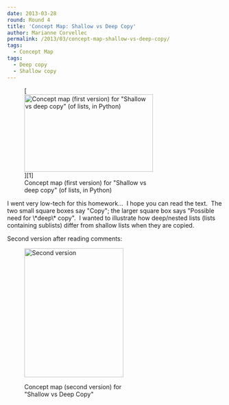```yaml
---
date: 2013-03-28
round: Round 4
title: 'Concept Map: Shallow vs Deep Copy'
author: Marianne Corvellec
permalink: /2013/03/concept-map-shallow-vs-deep-copy/
tags:
  - Concept Map
tags:
  - Deep copy
  - Shallow copy
---
```

<figure id="attachment_1979" style="width: 300px;" class="wp-caption aligncenter">[<img class="size-medium wp-image-1979" alt="Concept map (first version) for &quot;Shallow vs deep copy&quot; (of lists, in Python)" src="http://files.software-carpentry.org/training-course/2013/03/shallow-deep-copy-concept-map-300x180.png" width="300" height="180" />][1]<figcaption class="wp-caption-text">Concept map (first version) for "Shallow vs deep copy" (of lists, in Python)</figcaption></figure> 
I went very low-tech for this homework...  I hope you can read the text.  The two small square boxes say "Copy"; the larger square box says "Possible need for \*deep\* copy".  I wanted to illustrate how deep/nested lists (lists containing sublists) differ from shallow lists when they are copied.

Second version after reading comments:<figure id="attachment_2065" style="width: 231px;" class="wp-caption aligncenter">

[<img class="size-medium wp-image-2065" alt="Second version" src="http://files.software-carpentry.org/training-course/2013/03/shallow-deep-copy-concept-map-2-231x300.png" width="231" height="300" />][2]<figcaption class="wp-caption-text">Concept map (second version) for "Shallow vs Deep Copy"</figcaption></figure>

 [1]: http://files.software-carpentry.org/training-course/2013/03/shallow-deep-copy-concept-map.png
 [2]: http://files.software-carpentry.org/training-course/2013/03/shallow-deep-copy-concept-map-2.png
